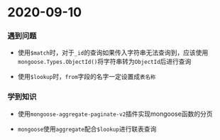 # 2020-09-10

### 遇到问题

+ 使用`$match`时，对于`_id`的查询如果传入字符串无法查询到，应该使用`mongoose.Types.ObjectId()`将字符串转为`ObjectId`后进行查询

+ 使用`$lookup`时，`from`字段的名字一定设置成`表名称`

### 学到知识

+ 使用`mongoose-aggregate-paginate-v2`插件实现mongoose函数的分页

+ `mongoose`使用`aggregate`配合`$lookup`进行联表查询
